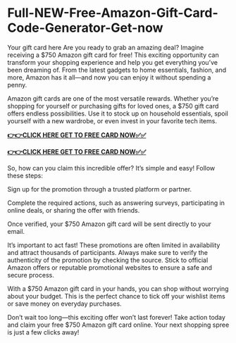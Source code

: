 # Full-NEW-Free-Amazon-Gift-Card-Code-Generator-Get-now

Your gift card here
Are you ready to grab an amazing deal? Imagine receiving a $750 Amazon gift card for free! This exciting opportunity can transform your shopping experience and help you get everything you’ve been dreaming of. From the latest gadgets to home essentials, fashion, and more, Amazon has it all—and now you can enjoy it without spending a penny.

Amazon gift cards are one of the most versatile rewards. Whether you’re shopping for yourself or purchasing gifts for loved ones, a $750 gift card offers endless possibilities. Use it to stock up on household essentials, spoil yourself with a new wardrobe, or even invest in your favorite tech items.

**[👉👉CLICK HERE GET TO FREE CARD NOW✅✅](https://www.simplyscrolls.xyz/amazon)**

**[👉👉CLICK HERE GET TO FREE CARD NOW✅✅](https://www.simplyscrolls.xyz/amazon)**

So, how can you claim this incredible offer? It’s simple and easy! Follow these steps:

Sign up for the promotion through a trusted platform or partner.

Complete the required actions, such as answering surveys, participating in online deals, or sharing the offer with friends.

Once verified, your $750 Amazon gift card will be sent directly to your email.

It’s important to act fast! These promotions are often limited in availability and attract thousands of participants. Always make sure to verify the authenticity of the promotion by checking the source. Stick to official Amazon offers or reputable promotional websites to ensure a safe and secure process.

With a $750 Amazon gift card in your hands, you can shop without worrying about your budget. This is the perfect chance to tick off your wishlist items or save money on everyday purchases.

Don’t wait too long—this exciting offer won’t last forever! Take action today and claim your free $750 Amazon gift card online. Your next shopping spree is just a few clicks away!
